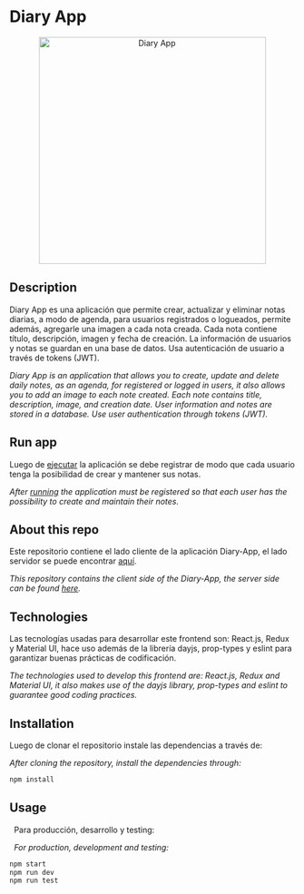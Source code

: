 # Diary App

<div>
<p style = 'text-align:center;'>
<a href='https://aac-diary-app.herokuapp.com'>
<img src="https://res.cloudinary.com/aac-devs-data/image/upload/v1621513713/portfolio/DiaryApp_upj8bb.png" alt="Diary App" width="400px">
</a>
</p>
</div>

## Description

Diary App es una aplicación que permite crear, actualizar y eliminar notas diarias, a modo de agenda, para usuarios registrados o logueados, permite además, agregarle una imagen a cada nota creada. Cada nota contiene título, descripción, imagen y fecha de creación. La información de usuarios y notas se guardan en una base de datos. Usa autenticación de usuario a través de tokens (JWT).

_Diary App is an application that allows you to create, update and delete daily notes, as an agenda, for registered or logged in users, it also allows you to add an image to each note created. Each note contains title, description, image, and creation date. User information and notes are stored in a database. Use user authentication through tokens (JWT)._

## Run app

Luego de [ejecutar](https://aac-diary-app.herokuapp.com) la aplicación se debe registrar de modo que cada usuario tenga la posibilidad de crear y mantener sus notas.

_After [running](https://aac-diary-app.herokuapp.com) the application must be registered so that each user has the possibility to create and maintain their notes._

## About this repo

Este repositorio contiene el lado cliente de la aplicación Diary-App, el lado servidor se puede encontrar [aquí](https://github.com/aac-devs/diary-api).

_This repository contains the client side of the Diary-App, the server side can be found [here](https://github.com/aac-devs/diary-api)._

## Technologies

Las tecnologías usadas para desarrollar este frontend son: React.js, Redux y Material UI, hace uso además de la librería dayjs, prop-types y eslint para garantizar buenas prácticas de codificación.

_The technologies used to develop this frontend are: React.js, Redux and Material UI, it also makes use of the dayjs library, prop-types and eslint to guarantee good coding practices._

## Installation

Luego de clonar el repositorio instale las dependencias a través de:

_After cloning the repository, install the dependencies through:_

```bash
npm install
```

## Usage

&nbsp;
Para producción, desarrollo y testing:

&nbsp; _For production, development and testing:_

```bash
npm start
npm run dev
npm run test
```

